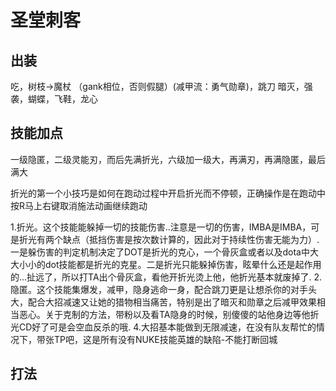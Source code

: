 # 圣堂刺客

## 出装
吃，树枝->魔杖
（gank相位，否则假腿）(减甲流：勇气勋章)，跳刀
暗灭，强袭，蝴蝶，飞鞋，龙心

## 技能加点
一级隐匿，二级灵能刃，而后先满折光，六级加一级大，再满刃，再满隐匿，最后满大

折光的第一个小技巧是如何在跑动过程中开启折光而不停顿，正确操作是在跑动中按R马上右键取消施法动画继续跑动

1.折光。这个技能能躲掉一切的技能伤害..注意是一切的伤害，IMBA是IMBA，可是折光有两个缺点（抵挡伤害是按次数计算的，因此对于持续性伤害无能为力）.一是躲伤害的判定机制决定了DOT是折光的克心，一个骨灰盒或者以及dota中大大小小的dot技能都是折光的克星。二是折光只能躲掉伤害，眩晕什么还是起作用的...扯远了，所以打TA出个骨灰盒，看他开折光烫上他，他折光基本就废掉了.
2.隐匿。这个技能集爆发，减甲，隐身逃命一身，配合跳刀更是让想杀你的对手头大，配合大招减速又让她的猎物相当痛苦，特别是出了暗灭和勋章之后减甲效果相当恶心。关于克制的方法，带粉以及看TA隐身的时候，别傻傻的站他身边等他折光CD好了可是会空血反杀的哦.
4.大招基本能做到无限减速，在没有队友帮忙的情况下，带张TP吧，这是所有没有NUKE技能英雄的缺陷-不能打断回城

## 打法
